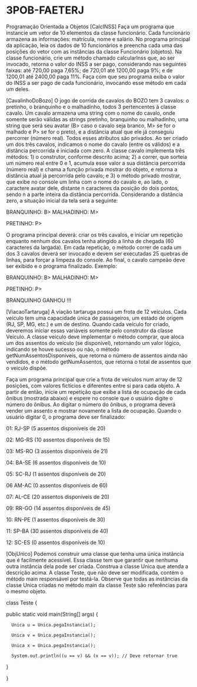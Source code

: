 # 3POB-FAETERJ
Programação Orientada a Objetos
[CalcINSS] Faça um programa que instancie um vetor de 10 elementos da classe funcionário. Cada funcionário armazena as informações: matrícula, nome e salário. No programa principal da aplicação, leia os dados de 10 funcionários e preencha cada uma das posições do vetor com as instâncias da classe Funcionário (objetos). Na classe funcionário, crie um método chamado calcularInss que, ao ser invocado, retorna o valor do INSS a ser pago, considerando nas seguintes faixas: até 720,00 paga 7,65%; de 720,01 até 1200,00 paga 9%; e de 1200,01 até 2400,00 paga 11%. Faça com que seu programa exiba o valor do INSS a ser pago de cada funcionário, invocando esse método em cada um deles.



[CavalinhoDoBozo] O jogo de corrida de cavalos do BOZO tem 3 cavalos: o pretinho, o branquinho e o malhadinho, todos 3 pertencentes à classe cavalo. Um cavalo armazena uma string com o nome do cavalo, onde somente serão válidas as strings pretinho, branquinho ou malhadinho, uma string que será seu avatar (B> caso o cavalo seja branco, M> se for o malhado e P> se for o preto), e a distância atual que ele já conseguiu percorrer (número real). Todos esses atributos são privados. Ao ser criado um dos três cavalos, indicamos o nome do cavalo (entre os válidos) e a distância percorrida é iniciada com zero. A classe cavalo implementa três métodos: 1) o construtor, conforme descrito acima; 2) a correr, que sorteia um número real entre 0 e 1, acumula esse valor a sua distância percorrida (número real) e chama a função privada mostrar do objeto, e retorna a distância atual já percorrida pelo cavalo; e 3) o método privado mostrar, que exibe no console um linha com o nome do cavalo e, ao lado, o caractere avatar dele, distante n caracteres da posição do dois pontos, sendo n a parte inteira da distância percorrida. Considerando a distância zero, a situação inicial da tela será a seguinte:

BRANQUINHO: B>
MALHADINHO: M>

PRETINHO: P>

O programa principal deverá: criar os três cavalos, e iniciar um repetição enquanto nenhum dos cavalos tenha atingido a linha de chegada (60 caracteres da largada). Em cada repetição, o método correr de cada um dos 3 cavalos deverá ser invocado e devem ser executadas 25 quebras de linhas, para forçar a limpeza do console. Ao final, o cavalo campeão deve ser exibido e o programa finalizado. Exemplo:

BRANQUINHO: B>
MALHADINHO: M>

PRETINHO: P>

BRANQUINHO GANHOU !!!



[ViacaoTartaruga] A viação tartaruga possui um frota de 12 veículos. Cada veículo tem uma capacidade única de passageiros, um estado de origem (RJ, SP, MG, etc.) e um de destino. Quando cada veículo for criado, deveremos iniciar essas variáveis somente pelo construtor da classe Veículo. A classe veículo deve implementar o método comprar, que aloca um dos assentos do veículo (se disponível), retornando um valor lógico, indicando se houve sucesso ou não, o método getNumAssentosDisponiveis, que retorna o número de assentos ainda não vendidos, e o método getNumAssentos, que retorna o total de assentos que o veículo dispõe.

Faça um programa principal que crie a frota de veículos num array de 12 posições, com valores fictícios e diferentes entre si para cada objeto. A partir de então, inicie um repetição que exibe a lista de ocupação de cada ônibus (mostrada abaixo) e espere no console que o usuário digite o número do ônibus. Ao digitar o número do ônibus, o programa deverá vender um assento e mostrar novamente a lista de ocupação. Quando o usuário digitar 0, o programa deve ser finalizado:

01: RJ-SP (5 assentos disponíveis de 20)

02: MG-RS (10 assentos disponíveis de 15)

03: MS-RO (3 assentos disponíveis de 21)

04: BA-SE (6 assentos disponíveis de 10)

05: SC-RJ (1 assentos disponíveis de 20)

06 AM-AC (0 assentos disponíveis de 60)

07: AL-CE (20 assentos disponíveis de 20)

09: RR-GO (14 assentos disponíveis de 45)

10: RN-PE (1 assentos disponíveis de 30)

11: SP-BA (30 assentos disponíveis de 40)

12: SC-ES (0 assentos disponíveis de 10)



[ObjUnico] Podemos construir uma classe que tenha uma única instância que é facilmente acessível. Essa classe tem que garantir que nenhuma outra instância dela pode ser criada. Construa a classe Unica que atenda a descrição acima. A classe Teste, que não deve ser modificada, contém o método main responsável por testá-la. Observe que todas as instâncias da classe Unica criadas no método main da classe Teste são referências para o mesmo objeto.

class Teste {

   public static void main(String[] args) {

      Unica u = Unica.pegaInstancia();

      Unica v = Unica.pegaInstancia();

      Unica x = Unica.pegaInstancia();

      System.out.println((u == v) && (x == v)); // Deve retornar true

   }

}
